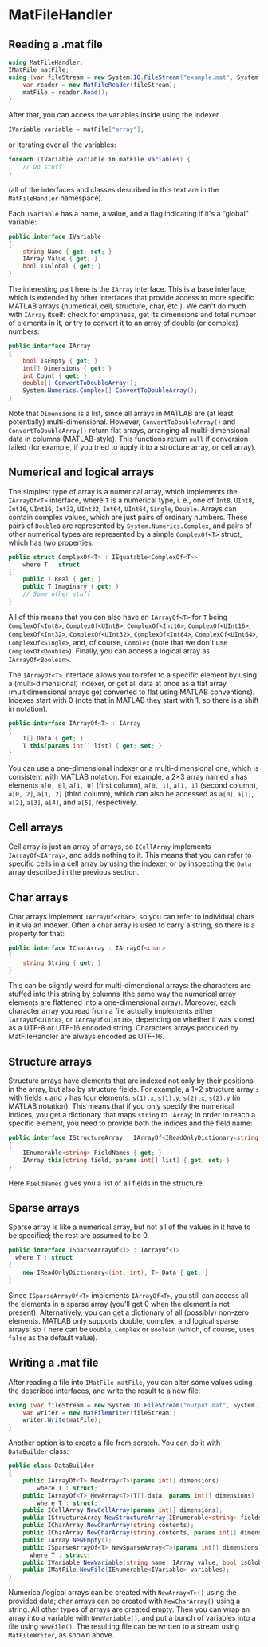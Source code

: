 # MatFileHandler

## Reading a .mat file

```csharp
using MatFileHandler;
IMatFile matFile;
using (var fileStream = new System.IO.FileStream("example.mat", System.IO.FileMode.Open)) {
    var reader = new MatFileReader(fileStream);
    matFile = reader.Read();
}
```

After that, you can access the variables inside using the indexer
```csharp
IVariable variable = matFile["array"];
```
or iterating over all the variables:
```csharp
foreach (IVariable variable in matFile.Variables) {
    // Do stuff
}
```
(all of the interfaces and classes described in this text are in the `MatFileHandler` namespace).

Each `IVariable` has a name, a value, and a flag indicating if it's a “global” variable:
```csharp
public interface IVariable
{
    string Name { get; set; }
    IArray Value { get; }
    bool IsGlobal { get; }
}
```

The interesting part here is the `IArray` interface. This is a base interface, which is extended by other interfaces that provide access to more specific MATLAB arrays (numerical, cell, structure, char, etc.).
We can't do much with `IArray` itself: check for emptiness, get its dimensions and total number of elements in it, or try to convert it to an array of double (or complex) numbers:
```csharp
public interface IArray
{
    bool IsEmpty { get; }
    int[] Dimensions { get; }
    int Count { get; }
    double[] ConvertToDoubleArray();
    System.Numerics.Complex[] ConvertToDoubleArray();
}
```

Note that `Dimensions` is a list, since all arrays in MATLAB are (at least potentially) multi-dimensional. However, `ConvertToDoubleArray()` and `ConvertToDoubleArray()` return flat arrays, arranging all multi-dimensional data in columns (MATLAB-style). This functions return `null` if conversion failed (for example, if you tried to apply it to a structure array, or cell array). 

## Numerical and logical arrays

The simplest type of array is a numerical array, which implements the `IArrayOf<T>` interface, where `T` is a numerical type, i. e., one of `Int8`, `UInt8`, `Int16`, `UInt16`, `Int32`, `UInt32`, `Int64`, `UInt64`, `Single`, `Double`. Arrays can contain complex values, which are just pairs of ordinary numbers. These pairs of `Double`s are represented by `System.Numerics.Complex`, and pairs of other numerical types are represented by a simple `ComplexOf<T>` struct, which has two properties: 
```csharp
public struct ComplexOf<T> : IEquatable<ComplexOf<T>>
    where T : struct
{
    public T Real { get; }
    public T Imaginary { get; }
    // Some other stuff
}
```

All of this means that you can also have an `IArrayOf<T>` for `T` being `ComplexOf<Int8>`, `ComplexOf<UInt8>`, `ComplexOf<Int16>`, `ComplexOf<UInt16>`, `ComplexOf<Int32>`, `ComplexOf<UInt32>`, `ComplexOf<Int64>`, `ComplexOf<UInt64>`, `ComplexOf<Single>`, and, of course, `Complex` (note that we don't use `ComplexOf<Double>`). Finally, you can access a logical array as `IArrayOf<Boolean>`.

The `IArrayOf<T>` interface allows you to refer to a specific element by using a (multi-dimensional) indexer, or get all data at once as a flat array (multidimensional arrays get converted to flat using MATLAB conventions). Indexes start with 0 (note that in MATLAB they start with 1, so there is a shift in notation).
```csharp
public interface IArrayOf<T> : IArray
{
    T[] Data { get; }
    T this[params int[] list] { get; set; }
}
```
You can use a one-dimensional indexer or a multi-dimensional one, which is consistent with MATLAB notation. For example, a 2×3 array named `a` has elements `a[0, 0]`, `a[1, 0]` (first column), `a[0, 1]`, `a[1, 1]` (second column), `a[0, 2]`, `a[1, 2]` (third column), which can also be accessed as `a[0]`, `a[1]`, `a[2]`, `a[3]`, `a[4]`, and `a[5]`, respectively.

## Cell arrays

Cell array is just an array of arrays, so `ICellArray` implements `IArrayOf<IArray>`, and adds nothing to it. This means that you can refer to specific cells in a cell array by using the indexer, or by inspecting the `Data` array described in the previous section.

## Char arrays

Char arrays implement `IArrayOf<char>`, so you can refer to individual chars in it via an indexer. Often a char array is used to carry a string, so there is a property for that: 
```csharp
public interface ICharArray : IArrayOf<char>
{
    string String { get; }
}
```
This can be slightly weird for multi-dimensional arrays: the characters are stuffed into this string by columns (the same way the numerical array elements are flattened into a one-dimensional array). Moreover, each character array you read from a file actually implements either `IArrayOf<UInt8>`, or `IArrayOf<UInt16>`, depending on whether it was stored as a UTF-8 or UTF-16 encoded string. Characters arrays produced by MatFileHandler are always encoded as UTF-16.

## Structure arrays

Structure arrays have elements that are indexed not only by their positions in the array, but also by structure fields. For example, a 1×2 structure array `s` with fields `x` and `y` has four elements: `s(1).x`, `s(1).y`, `s(2).x`, `s(2).y` (in MATLAB notation). This means that if you only specify the numerical indices, you get a dictionary that maps `string` to `IArray`; in order to reach a specific element, you need to provide both the indices and the field name:
```csharp
public interface IStructureArray : IArrayOf<IReadOnlyDictionary<string, IArray>>
{
    IEnumerable<string> FieldNames { get; }
    IArray this[string field, params int[] list] { get; set; }
}
```
Here `FieldNames` gives you a list of all fields in the structure.

## Sparse arrays

Sparse array is like a numerical array, but not all of the values in it have to be specified; the rest are assumed to be 0.
```csharp
public interface ISparseArrayOf<T> : IArrayOf<T>
  where T : struct
{
    new IReadOnlyDictionary<(int, int), T> Data { get; }
}
```
Since `ISparseArrayOf<T>` implements `IArrayOf<T>`, you still can access all the elements in a sparse array (you'll get 0 when the element is not present). Alternatively, you can get a dictionary of all (possibly) non-zero elements. MATLAB only supports double, complex, and logical sparse arrays, so `T` here can be `Double`, `Complex` or `Boolean` (which, of course, uses `false` as the default value).

## Writing a .mat file

After reading a file into `IMatFile matFile`, you can alter some values using the described interfaces, and write the result to a new file:
```csharp
using (var fileStream = new System.IO.FileStream("output.mat", System.IO.FileMode.Create)) {
    var writer = new MatFileWriter(fileStream);
    writer.Write(matFile);
}
```

Another option is to create a file from scratch. You can do it with `DataBuilder` class:

```csharp
public class DataBuilder
{
    public IArrayOf<T> NewArray<T>(params int[] dimensions)
        where T : struct;
    public IArrayOf<T> NewArray<T>(T[] data, params int[] dimensions)
        where T : struct;
    public ICellArray NewCellArray(params int[] dimensions);
    public IStructureArray NewStructureArray(IEnumerable<string> fields, params int[] dimensions);
    public ICharArray NewCharArray(string contents);
    public ICharArray NewCharArray(string contents, params int[] dimensions);
    public IArray NewEmpty();
    public ISparseArrayOf<T> NewSparseArray<T>(params int[] dimensions)
      where T : struct;
    public IVariable NewVariable(string name, IArray value, bool isGlobal = false);
    public IMatFile NewFile(IEnumerable<IVariable> variables);
}
```
Numerical/logical arrays can be created with `NewArray<T>()` using the provided data; char arrays can be created with `NewCharArray()` using a string. All other types of arrays are created empty. Then you can wrap an array into a variable with `NewVariable()`, and put a bunch of variables into a file using `NewFile()`. The resulting file can be written to a stream using `MatFileWriter`, as shown above.
